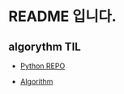 # README 입니다.

## algorythm TIL

- [Python REPO](https://github.com/junhyuk11/TIL/tree/master/python)

- [Algorithm](https://github.com/junhyuk11/TIL/tree/master/algorythm)